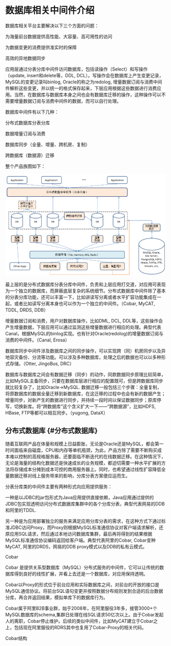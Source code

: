 # 数据库相关中间件介绍

数据库相关平台主要解决以下三个方面的问题：

为海量前台数据提供高性能、大容量、高可用性的访问

为数据变更的消费提供准实时的保障

高效的异地数据同步

应用层通过分表分库中间件访问数据库，包括读操作（Select）和写操作（update, insert和delete等，DDL, DCL）。写操作会在数据库上产生变更记录，MySQL的变更记录叫binlog, Oracle的称之为redolog, 增量数据订阅与消费中间件解析这些变更，并以统一的格式保存起来，下层应用根据这些数据进行消费应用。当然，在数据库与数据库本身之间也会有数据库迁移的操作，这种操作可以不需要增量数据订阅与消费中间件的数据，而可以自行处理。

数据库中间件有以下几种：

分布式数据库分表分库

数据增量订阅与消费

数据库同步（全量、增量、跨机房、复制）

跨数据库（数据源）迁移

整个产品族图如下：

![](/canel.png)

最上层的是分布式数据库分表分库中间件，负责和上层应用打交道，对应用可表现为一个独立的数据库，而屏蔽底层复杂的系统细节。分布式数据库中间件除了基本的分表分库功能，还可以丰富一下，比如讲读写分离或者水平扩容功能集成在一起，或者比如读写分离本身也可以作为一个独立的中间件。（Cobar, MyCAT, TDDL, DRDS, DDB）

增量数据订阅和消费，用户对数据库操作，比如DML, DCL, DDL等，这些操作会产生增量数据，下层应用可以通过监测这些增量数据进行相应的处理。典型代表Canal，根据MySQL的binlog实现。也有针对Oracle\(redolog\)的增量数据订阅与消费的中间件。（Canal, Erosa）

数据库同步中间件涉及数据库之间的同步操作，可以实现跨（同）机房同步以及异地容灾备份、分流等功能。可以涉及多种数据库，处理之后的数据也可以以多种形式存储。（Otter, JingoBus, DRC）

数据库与数据库之间会有数据迁移（同步）的动作，同款数据同步原理比较简单，比如MySQL主备同步，只要在数据库层进行相应的配置既可，但是跨数据库同步就比较复杂了，比如Oracle-&gt;MySQL. 数据迁移一般包括三个步骤：全量复制，将原数据库的数据全量迁移到新数据库，在这迁移的过程中也会有新的数据产生；增量同步，对新产生的数据进行同步，并持续一段时间以保证数据同步；原库停写，切换新库。将“跨数据库”这个含义扩大一下——“跨数据源”，比如HDFS, HBase, FTP等都可以相互同步。（yugong, DataX）

## 分布式数据库 {#分布式数据库}

随着互联网产品在体量和规模上日益膨胀，无论是Oracle还是MySQL，都会第一时间面临来自磁盘，CPU和内存等单机瓶颈，为此，产品方除了需要不断购买成本难以控制的高规格服务器，还要面临不断迭代的在线数据迁移。在这种情况下，无论是海量的结构化数据还是快速成长的业务规模，都迫切需要一种水平扩展的方法将存储成本分摊到成本可控的商用服务器上。同时，也希望通过线性扩容降低全量数据迁移对线上服务带来的影响，分库分表方案便应运而生。



分表分库类的中间件主要有两种形式向应用提供服务：



一种是以JDBC的jar包形式为Java应用提供直接依赖，Java应用通过提供的JDBC包实现透明访问分布式数据库集群中的各个分库分表，典型代表网易的DDB和阿里的TDDL.



另一种是为应用部署独立的服务来满足应用分库分表的需求，在这种方式下通过标准JDBC访问Proxy，而Proxy则根据MySQL标准通信协议对客户端请求解析，还原应用SQL请求，然后通过本地访问数据库集群，最后再将得到的结果根据MySQL标准通信协议编码返回给客户端。典型代表阿里的Cobar, Cobar变种MyCAT, 阿里的DRDS，网易的DDB proxy模式以及DDB的私有云模式。



Cobar

Cobar 是提供关系型数据库（MySQL）分布式服务的中间件，它可以让传统的数据库得到良好的线性扩展，并看上去还是一个数据库，对应用保持透明。



Cobar以Proxy的形式位于前台应用和实际数据库之间，对前台的开放的接口是MySQL通信协议。将前台SQL语句变更并按照数据分布规则发到合适的后台数据分库，再合并返回结果，模拟单库下的数据库行为。



Cobar属于阿里B2B事业群，始于2008年，在阿里服役3年多，接管3000+个MySQL数据库的schema,集群日处理在线SQL请求50亿次以上。由于Cobar发起人的离职，Cobar停止维护。后续的类似中间件，比如MyCAT建立于Cobar之上，包括现在阿里服役的RDRS其中也复用了Cobar-Proxy的相关代码。



Cobar结构


